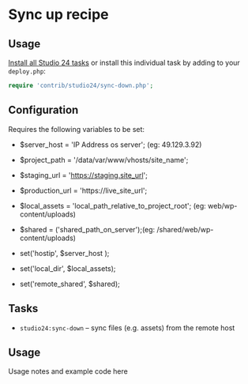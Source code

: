 # Sync up recipe

## Usage

[Install all Studio 24 tasks](../README.md#installation) or install this individual task by adding to your `deploy.php`:

```php
require 'contrib/studio24/sync-down.php';
```

## Configuration

Requires the following variables to be set:
* $server_host = 'IP Address os server'; (eg: 49.129.3.92)
* $project_path = '/data/var/www/vhosts/site_name'; 
* $staging_url = 'https://staging.site_url';
* $production_url = 'https://live_site_url';
* $local_assets = 'local_path_relative_to_project_root'; (eg: web/wp-content/uploads)
* $shared = ('shared_path_on_server');(eg: /shared/web/wp-content/uploads) 


* set('hostip', $server_host );
* set('local_dir', $local_assets);
* set('remote_shared', $shared);

## Tasks

- `studio24:sync-down` – sync files (e.g. assets) from the remote host

## Usage

Usage notes and example code here





